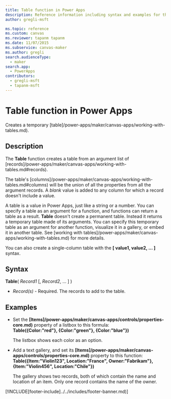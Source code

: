 ```yaml
---
title: Table function in Power Apps
description: Reference information including syntax and examples for the Table function in Power Apps.
author: gregli-msft

ms.topic: reference
ms.custom: canvas
ms.reviewer: tapanm tapanm
ms.date: 11/07/2015
ms.subservice: canvas-maker
ms.author: gregli
search.audienceType: 
  - maker
search.app: 
  - PowerApps
contributors:
  - gregli-msft
  - tapanm-msft
---
```

# Table function in Power Apps
Creates a temporary [table]/power-apps/maker/canvas-apps/working-with-tables.md).

## Description
The **Table** function creates a table from an argument list of [records]/power-apps/maker/canvas-apps/working-with-tables.md#records).

The table's [columns]/power-apps/maker/canvas-apps/working-with-tables.md#columns) will be the union of all the properties from all the argument records. A *blank* value is added to any column for which a record doesn't include a value.

A table is a value in Power Apps, just like a string or a number. You can specify a table as an argument for a function, and functions can return a table as a result. **Table** doesn't create a permanent table. Instead it returns a temporary table made of its arguments.  You can specify this temporary table as an argument for another function, visualize it in a gallery, or embed it in another table.  See [working with tables]/power-apps/maker/canvas-apps/working-with-tables.md) for more details.

You can also create a single-column table with the **[ value1, value2, ... ]** syntax.

## Syntax
**Table**( *Record1* [, *Record2*, ... ] )

* *Record(s)* - Required. The records to add to the table.

## Examples
* Set the **[Items]/power-apps/maker/canvas-apps/controls/properties-core.md)** property of a listbox to this formula:
  <br>**Table({Color:"red"}, {Color:"green"}, {Color:"blue"})**
  
    The listbox shows each color as an option.
* Add a text gallery, and set its **[Items]/power-apps/maker/canvas-apps/controls/properties-core.md)** property to this function:<br>
  **Table({Item:"Violin123", Location:"France", Owner:"Fabrikam"}, {Item:"Violin456", Location:"Chile"})**
  
    The gallery shows two records, both of which contain the name and location of an item. Only one record contains the name of the owner.



[!INCLUDE[footer-include]../../includes/footer-banner.md)]